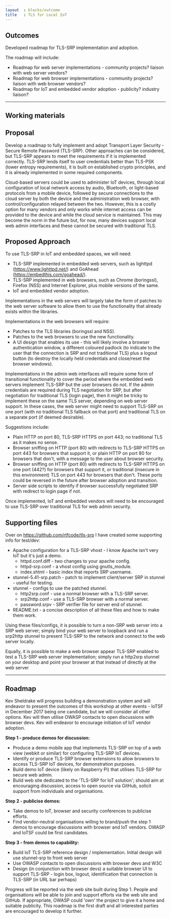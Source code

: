```yaml
---
layout  : blocks/outcome
title	: TLS for Local IoT
---
```


## Outcomes

Developed roadmap for TLS-SRP implementation and adoption.

The roadmap will include:
- Roadmap for web server implementations - community projects? liaison with web server vendors?
- Roadmap for web browser implementations - community projects? liaison with web browser vendors?
- Roadmap for IoT and embedded vendor adoption - publicity? industry liaison?
 
 --- 
 
## Working materials

## Proposal

Develop a roadmap to fully implement and adopt Transport Layer Security - Secure Remote Password (TLS-SRP).  Other approaches can be considered, but TLS-SRP appears to meet the requirements if it is implemented correctly. TLS-SRP lends itself to user credentials better than TLS-PSK (lower entropy requirements), it is built on established crypto principles, and it is already implemented in some required components.

Cloud-based servers could be used to administer IoT devices, through local configuration of local network access by audio, Bluetooth, or light-based protocols from a mobile device, followed by secure connections to the cloud server by both the device and the administration web browser, with control/configuration relayed between the two. However, this is a costly option for many vendors and only works while internet access can be provided to the device and while the cloud service is maintained.  This may become the norm in the future but, for now, many devices support local web admin interfaces and these cannot be secured with traditional TLS.

## Proposed Approach

To use TLS-SRP in IoT and embedded spaces, we will need:

- TLS-SRP implemented in embedded web servers, such as lighttpd (https://www.lighttpd.net/) and GoAhead (https://embedthis.com/goahead/).
- TLS-SRP implemented in web browsers, such as Chrome (boringssl), Firefox (NSS) and Internet Explorer, plus mobile versions of the same.
- IoT and embedded vendor adoption.

Implementations in the web servers will largely take the form of patches to the web server software to allow them to use the functionality that already exists within the libraries.

Implementations in the web browsers will require:

- Patches to the TLS libraries (boringssl and NSS).
- Patches to the web browsers to use the new functionality.
- A UI design that enables its use - this will likely involve a browser authentication window, a different coloured padlock (to indicate to the user that the connection is SRP and not traditional TLS) plus a logout button (to destroy the locally held credentials and close/reset the browser windows).

Implementations in the admin web interfaces will require some form of transitional functionality to cover the period where the embedded web servers implement TLS-SRP but the user browsers do not.  If the admin credentials are required during TLS negotiation for SRP, but after negotiation for traditional TLS (login page), then it might be tricky to implement these on the same TLS server, depending on web server support.  In these cases, the web server might need to support TLS-SRP on one port (with no traditional TLS fallback on that port) and traditional TLS on a separate port (if deemed desirable).

Suggestions include:

- Plain HTTP on port 80, TLS-SRP HTTPS on port 443; no traditional TLS as it makes no sense.
- Browser sniffing on HTTP (port 80) with redirects to TLS-SRP HTTPS on port 443 for browsers that support it, or plain HTTP on port 80 for browsers that don't, with a message to the user about browser security.
- Browser sniffing on HTTP (port 80) with redirects to TLS-SRP HTTPS on one port (442?) for browsers that support it, or traditional (insecure in this environment) TLS on port 443 for browsers that don't.  These ports could be reversed in the future after browser adoption and transition.
- Server side scripts to identify if browser successfully negotiated SRP with redirect to login page if not.

Once implemented, IoT and embedded vendors will need to be encouraged to use TLS-SRP over traditional TLS for web admin security.

## Supporting files

Over on https://github.com/rtfcode/tls-srp I have created some supporting info for test/dev:
* Apache configuration for a TLS-SRP vhost - I know Apache isn't very IoT but it's just a demo.
  * httpd.conf.diff - two changes to your apache config.
  * httpd-srp.conf - a vhost config using gnutls_module.
  * index.shtml - basic index that reports SRP username.
* stunnel-5.41-srp.patch - patch to implement client/server SRP in stunnel - useful for testing.
* stunnel - configs to use the patched stunnel.
  * http2srp.conf - use a normal browser with a TLS-SRP server.
  * srp2http.conf - use a TLS-SRP browser with a normal server.
  * password.srpv - SRP verifier file for server end of stunnel.
* README.txt - a concise description of all these files and how to make them work.

Using these files/configs, it is possible to turn a non-SRP web server into a SRP web server; simply bind your web server to loopback and run a srp2http stunnel to present TLS-SRP to the network and connect to the web server locally.

Equally, it is possible to make a web browser appear TLS-SRP enabled to test a TLS-SRP web server implementation; simply run a http2srp stunnel on your desktop and point your browser at that instead of directly at the web server

 ---

## Roadmap

Kev Sheldrake will progress building a demonstration system and will endeavor to present the outcomes of this workshop at other events - IoTSF in December 2017 being one candidate, but we will consider all other options. Kev will then utilise OWASP contacts to open discussions with browser devs.  Kev will endeavor to encourage initiation of IoT vendor adoption.

**Step 1 - produce demos for discussion:**

  - Produce a demo mobile app that implements TLS-SRP on top of a web view (webkit or similar) for configuring TLS-SRP IoT devices.
  - Identify or produce TLS-SRP browser extensions to allow browsers to access TLS-SRP IoT devices, for demonstration purposes.
  - Build demo IoT device (likely on Raspberry Pi) that utilises TLS-SRP for secure web admin.
  - Build web site dedicated to the 'TLS-SRP for IoT solution'; should aim at encouraging discussion, access to open source via GitHub, solicit support from individuals and organisations.
  
**Step 2 - publicise demos:**

  - Take demos to IoT, browser and security conferences to publicise efforts.
  - Find vendor-neutral organisations willing to brand/push the step 1 demos to encourage discussions with browser and IoT vendors.  OWASP and IoTSF could be first candidates.
  
**Step 3 - from demos to capability:**

  - Build IoT TLS-SRP reference design / implementation.  Initial design will use stunnel-srp to front web server
  - Use OWASP contacts to open discussions with browser devs and W3C
  - Design (in conjunction with browser devs) a suitable browser UI to support TLS-SRP - login box, logout, identification that connection is TLS-SRP (in URL bar perhaps)

Progress will be reported via the web site built during Step 1.  People and organisations will be able to join and support efforts via the web site and GitHub.  If appropriate, OWASP could 'own' the project to give it a home and suitable publicity.  This roadmap is the first draft and all interested parties are encouraged to develop it further.
